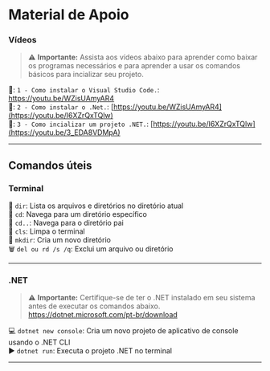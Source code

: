 # Material de Apoio

### Vídeos
> :warning: **Importante:** Assista aos vídeos abaixo para aprender como baixar os programas necessários e para aprender a usar os comandos básicos para incializar seu projeto.

🎥: `1 - Como instalar o Visual Studio Code.`: https://youtu.be/WZisUAmyAR4 \
🎥: `2 - Como instalar o .Net.`: [https://youtu.be/WZisUAmyAR4](https://youtu.be/I6XZrQxTQlw) \
🎥: `3 - Como incializar um projeto .NET.`: [https://youtu.be/I6XZrQxTQlw](https://youtu.be/3_EDA8VDMpA)

---

## Comandos úteis
### Terminal
:file_folder: `dir`: Lista os arquivos e diretórios no diretório atual\
:open_file_folder: `cd`: Navega para um diretório específico\
:arrow_up_small: `cd..`: Navega para o diretório pai\
:broom: `cls`: Limpa o terminal\
:file_folder: `mkdir`: Cria um novo diretório\
:wastebasket: `del ou rd /s /q`: Exclui um arquivo ou diretório

---

### .NET
> :warning: **Importante:** Certifique-se de ter o .NET instalado em seu sistema antes de executar os comandos abaixo.
> https://dotnet.microsoft.com/pt-br/download

:computer: `dotnet new console`: Cria um novo projeto de aplicativo de console usando o .NET CLI\
:arrow_forward: `dotnet run`: Executa o projeto .NET no terminal

---

